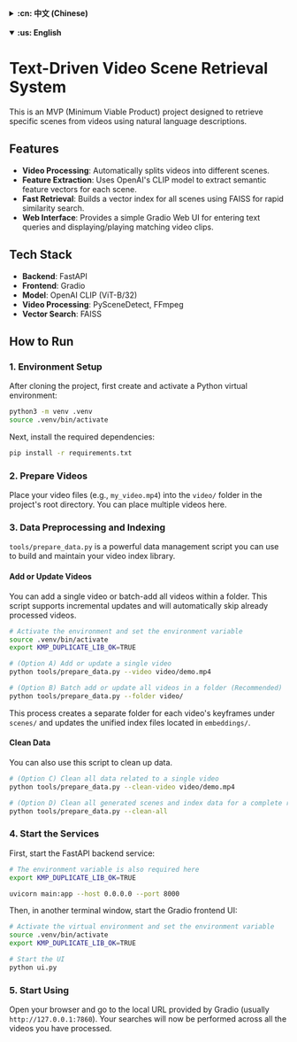 <details>
<summary><strong>:cn: 中文 (Chinese)</strong></summary>

# 文本驱动的视频镜头检索系统

这是一个 MVP（最小可行产品）项目，旨在通过自然语言描述来检索视频中的特定镜头。

## 功能
- **视频处理**: 自动将视频切分成不同的镜头。
- **特征提取**: 使用 OpenAI 的 CLIP 模型为每个镜头提取语义特征向量。
- **快速检索**: 利用 FAISS 为所有镜头建立向量索引，实现快速相似性搜索。
- **Web 界面**: 提供一个简单的 Gradio Web UI，用于输入文本查询并展示、播放匹配的视频片段。

## 技术栈
- **后端**: FastAPI
- **前端**: Gradio
- **模型**: OpenAI CLIP (ViT-B/32)
- **视频处理**: PySceneDetect, FFmpeg
- **向量检索**: FAISS

## 如何运行

### 1. 环境准备
克隆项目后，首先创建并激活 Python 虚拟环境：
```bash
python3 -m venv .venv
source .venv/bin/activate
```

接着，安装所需的依赖：
```bash
pip install -r requirements.txt
```

### 2. 准备视频
将你的视频文件（例如 `my_video.mp4`）放入项目根目录下的 `video/` 文件夹中。你可以放置多个视频。

### 3. 数据预处理和索引
`tools/prepare_data.py` 是一个功能强大的数据管理脚本，你可以用它来构建和维护你的视频索引库。

#### 添加或更新视频
你可以添加单个视频，也可以批量添加一个文件夹内的所有视频。此脚本支持增量更新，会自动跳过已处理的视频。
```bash
# 激活环境并设置变量
source .venv/bin/activate
export KMP_DUPLICATE_LIB_OK=TRUE

# (选项 A) 添加或更新单个视频
python tools/prepare_data.py --video video/demo.mp4

# (选项 B) 批量添加或更新一个文件夹中的所有视频 (推荐)
python tools/prepare_data.py --folder video/
```
这个过程会为每个视频在 `scenes/` 目录下创建独立的文件夹存放关键帧，并更新位于 `embeddings/` 下的统一索引文件。

#### 清理数据
你也可以使用此脚本来清理数据。
```bash
# (选项 C) 清理关于单个视频的所有数据
python tools/prepare_data.py --clean-video video/demo.mp4

# (选项 D) 清理所有已生成的场景和索引数据，完全重置
python tools/prepare_data.py --clean-all
```

### 4. 启动服务
首先，启动 FastAPI 后端服务：
```bash
# 同样需要设置环境变量
export KMP_DUPLICATE_LIB_OK=TRUE

uvicorn main:app --host 0.0.0.0 --port 8000
```

然后，在另一个终端窗口中，启动 Gradio 前端 UI：
```bash
# 激活虚拟环境并设置环境变量
source .venv/bin/activate
export KMP_DUPLICATE_LIB_OK=TRUE

# 启动 UI
python ui.py
```

### 5. 开始使用
打开浏览器，访问 Gradio 提供的本地 URL (通常是 `http://127.0.0.1:7860`)。现在，搜索将会在所有你已处理过的视频中进行。

</details>

<br>

<details open>
<summary><strong>:us: English</strong></summary>

# Text-Driven Video Scene Retrieval System

This is an MVP (Minimum Viable Product) project designed to retrieve specific scenes from videos using natural language descriptions.

## Features
- **Video Processing**: Automatically splits videos into different scenes.
- **Feature Extraction**: Uses OpenAI's CLIP model to extract semantic feature vectors for each scene.
- **Fast Retrieval**: Builds a vector index for all scenes using FAISS for rapid similarity search.
- **Web Interface**: Provides a simple Gradio Web UI for entering text queries and displaying/playing matching video clips.

## Tech Stack
- **Backend**: FastAPI
- **Frontend**: Gradio
- **Model**: OpenAI CLIP (ViT-B/32)
- **Video Processing**: PySceneDetect, FFmpeg
- **Vector Search**: FAISS

## How to Run

### 1. Environment Setup
After cloning the project, first create and activate a Python virtual environment:
```bash
python3 -m venv .venv
source .venv/bin/activate
```

Next, install the required dependencies:
```bash
pip install -r requirements.txt
```

### 2. Prepare Videos
Place your video files (e.g., `my_video.mp4`) into the `video/` folder in the project's root directory. You can place multiple videos here.

### 3. Data Preprocessing and Indexing
`tools/prepare_data.py` is a powerful data management script you can use to build and maintain your video index library.

#### Add or Update Videos
You can add a single video or batch-add all videos within a folder. This script supports incremental updates and will automatically skip already processed videos.
```bash
# Activate the environment and set the environment variable
source .venv/bin/activate
export KMP_DUPLICATE_LIB_OK=TRUE

# (Option A) Add or update a single video
python tools/prepare_data.py --video video/demo.mp4

# (Option B) Batch add or update all videos in a folder (Recommended)
python tools/prepare_data.py --folder video/
```
This process creates a separate folder for each video's keyframes under `scenes/` and updates the unified index files located in `embeddings/`.

#### Clean Data
You can also use this script to clean up data.
```bash
# (Option C) Clean all data related to a single video
python tools/prepare_data.py --clean-video video/demo.mp4

# (Option D) Clean all generated scenes and index data for a complete reset
python tools/prepare_data.py --clean-all
```

### 4. Start the Services
First, start the FastAPI backend service:
```bash
# The environment variable is also required here
export KMP_DUPLICATE_LIB_OK=TRUE

uvicorn main:app --host 0.0.0.0 --port 8000
```

Then, in another terminal window, start the Gradio frontend UI:
```bash
# Activate the virtual environment and set the environment variable
source .venv/bin/activate
export KMP_DUPLICATE_LIB_OK=TRUE

# Start the UI
python ui.py
```

### 5. Start Using
Open your browser and go to the local URL provided by Gradio (usually `http://127.0.0.1:7860`). Your searches will now be performed across all the videos you have processed.

</details>
